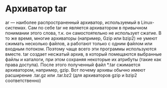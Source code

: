 # Архиватор tar

ar — наиболее распространенный архиватор, используемый в Linux-системах. Сам по себе tar не является архиватором в привычном понимании этого слова, т.к. он самостоятельно не использует сжатие. В то же время, многие архиваторы (например, Gzip или bzip2) не умеют сжимать несколько файлов, а работают только с одним файлом или входным потоком. Поэтому чаще всего эти программы используются вместе. tar создает несжатый архив, в который помещаются выбранные файлы и каталоги, при этом сохраняя некоторые их атрибуты (такие как права доступа). После этого полученный файл *.tar сжимается архиватором, например, gzip. Вот почему архивы обычно имеют расширение .tar.gz или .tar.bz2 (для архиваторов gzip и bzip2 соответственно)
